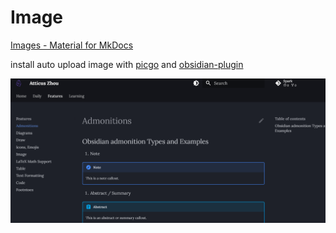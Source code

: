 # Image

[Images - Material for MkDocs](https://squidfunk.github.io/mkdocs-material/reference/images/)

install auto upload image with [picgo](https://github.com/Molunerfinn/PicGo/releases) and [obsidian-plugin](https://github.com/renmu123/obsidian-image-auto-upload-plugin)

![](https://raw.githubusercontent.com/Atticuszz/picgo-server/main/20240914125503.png)
